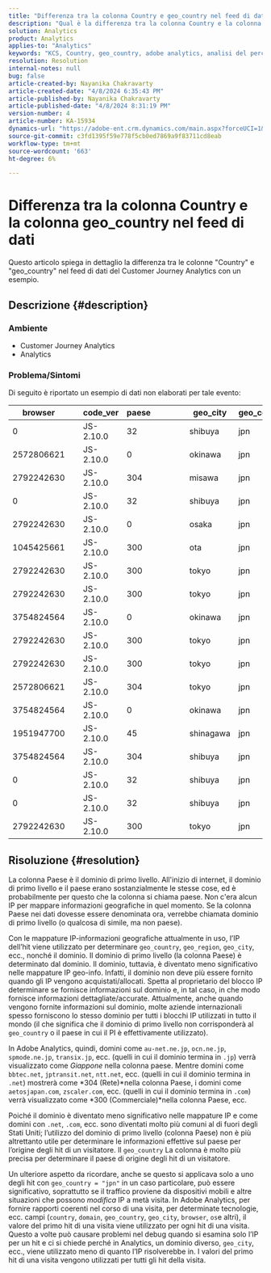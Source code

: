 ```yaml
---
title: "Differenza tra la colonna Country e geo_country nel feed di dati"
description: "Qual è la differenza tra la colonna Country e la colonna geo_country nel feed di dati?"
solution: Analytics
product: Analytics
applies-to: "Analytics"
keywords: "KCS, Country, geo_country, adobe analytics, analisi del percorso di clienti"
resolution: Resolution
internal-notes: null
bug: false
article-created-by: Nayanika Chakravarty
article-created-date: "4/8/2024 6:35:43 PM"
article-published-by: Nayanika Chakravarty
article-published-date: "4/8/2024 8:31:19 PM"
version-number: 4
article-number: KA-15934
dynamics-url: "https://adobe-ent.crm.dynamics.com/main.aspx?forceUCI=1&pagetype=entityrecord&etn=knowledgearticle&id=7f066cc8-d6f5-ee11-a1fe-6045bd006295"
source-git-commit: c3fd1395f59e778f5cb0ed7869a9f83711cd8eab
workflow-type: tm+mt
source-wordcount: '663'
ht-degree: 6%

---
```


# Differenza tra la colonna Country e la colonna geo_country nel feed di dati


Questo articolo spiega in dettaglio la differenza tra le colonne &quot;Country&quot; e &quot;geo_country&quot; nel feed di dati del Customer Journey Analytics con un esempio.

## Descrizione {#description}


### <b>Ambiente</b>

- Customer Journey Analytics
- Analytics




### <b>Problema/Sintomi</b>

Di seguito è riportato un esempio di dati non elaborati per tale evento:


| browser |   | code_ver | paese |   |   |   | geo_city | geo_country |   |   |   |   |
| --- | --- | --- | --- | --- | --- | --- | --- | --- | --- | --- | --- | --- |
| 0 |   | JS-2.10.0 | 32 |   |   |   | shibuya | jpn |   |   |   |   |
| 2572806621 |   | JS-2.10.0 | 0 |   |   |   | okinawa | jpn |   |   |   |   |
| 2792242630 |   | JS-2.10.0 | 304 |   |   |   | misawa | jpn |   |   |   |   |
| 0 |   | JS-2.10.0 | 32 |   |   |   | shibuya | jpn |   |   |   |   |
| 2792242630 |   | JS-2.10.0 | 0 |   |   |   | osaka | jpn |   |   |   |   |
| 1045425661 |   | JS-2.10.0 | 300 |   |   |   | ota | jpn |   |   |   |   |
| 2792242630 |   | JS-2.10.0 | 300 |   |   |   | tokyo | jpn |   |   |   |   |
| 2792242630 |   | JS-2.10.0 | 300 |   |   |   | tokyo | jpn |   |   |   |   |
| 3754824564 |   | JS-2.10.0 | 0 |   |   |   | okinawa | jpn |   |   |   |   |
| 2792242630 |   | JS-2.10.0 | 300 |   |   |   | tokyo | jpn |   |   |   |   |
| 2792242630 |   | JS-2.10.0 | 300 |   |   |   | tokyo | jpn |   |   |   |   |
| 2572806621 |   | JS-2.10.0 | 304 |   |   |   | tokyo | jpn |   |   |   |   |
| 3754824564 |   | JS-2.10.0 | 0 |   |   |   | okinawa | jpn |   |   |   |   |
| 1951947700 |   | JS-2.10.0 | 45 |   |   |   | shinagawa | jpn |   |   |   |   |
| 3754824564 |   | JS-2.10.0 | 304 |   |   |   | shibuya | jpn |   |   |   |   |
| 0 |   | JS-2.10.0 | 32 |   |   |   | shibuya | jpn |   |   |   |   |
| 0 |   | JS-2.10.0 | 32 |   |   |   | shibuya | jpn |   |   |   |   |
| 2792242630 |   | JS-2.10.0 | 300 |   |   |   | tokyo | jpn |   |   |   |   |





## Risoluzione {#resolution}


La colonna Paese è il dominio di primo livello. All&#39;inizio di internet, il dominio di primo livello e il paese erano sostanzialmente le stesse cose, ed è probabilmente per questo che la colonna si chiama paese. Non c&#39;era alcun IP per mappare informazioni geografiche in quel momento. Se la colonna Paese nei dati dovesse essere denominata ora, verrebbe chiamata dominio di primo livello (o qualcosa di simile, ma non paese).

Con le mappature IP-informazioni geografiche attualmente in uso, l’IP dell’hit viene utilizzato per determinare `geo_country`, `geo_region`, `geo_city`, ecc., nonché il dominio. Il dominio di primo livello (la colonna Paese) è determinato dal dominio. Il dominio, tuttavia, è diventato meno significativo nelle mappature IP geo-info.
Infatti, il dominio non deve più essere fornito quando gli IP vengono acquistati/allocati. Spetta al proprietario del blocco IP determinare se fornisce informazioni sul dominio e, in tal caso, in che modo fornisce informazioni dettagliate/accurate. Attualmente, anche quando vengono fornite informazioni sul dominio, molte aziende internazionali spesso forniscono lo stesso dominio per tutti i blocchi IP utilizzati in tutto il mondo (il che significa che il dominio di primo livello non corrisponderà al `geo_country` o il paese in cui il PI è effettivamente utilizzato).

In Adobe Analytics, quindi, domini come `au-net.ne.jp`, `ocn.ne.jp`, `spmode.ne.jp`, `transix.jp`, ecc. (quelli in cui il dominio termina in `.jp`) verrà visualizzato come *Giappone* nella colonna paese. Mentre domini come `bbtec.net`, `jptransit.net`, `ntt.net`, ecc. (quelli in cui il dominio termina in `.net`) mostrerà come *304 (Rete)*nella colonna Paese, i domini come `aetosjapan.com`, `zscaler.com`, ecc. (quelli in cui il dominio termina in `.com`) verrà visualizzato come *300 (Commerciale)*nella colonna Paese, ecc.

Poiché il dominio è diventato meno significativo nelle mappature IP e come domini con `.net`, `.com`, ecc. sono diventati molto più comuni al di fuori degli Stati Uniti; l’utilizzo del dominio di primo livello (colonna Paese) non è più altrettanto utile per determinare le informazioni effettive sul paese per l’origine degli hit di un visitatore. Il `geo_country` La colonna è molto più precisa per determinare il paese di origine degli hit di un visitatore.

Un ulteriore aspetto da ricordare, anche se questo si applicava solo a uno degli hit con `geo_country = "jpn"` in un caso particolare, può essere significativo, soprattutto se il traffico proviene da dispositivi mobili e altre situazioni che possono *modifica* IP a metà visita. In Adobe Analytics, per fornire rapporti coerenti nel corso di una visita, per determinate tecnologie, ecc. campi (`country`, `domain`, `geo_country`, `geo_city`, `browser`, `os`e altri), il valore del primo hit di una visita viene utilizzato per ogni hit di una visita. Questo a volte può causare problemi nel debug quando si esamina solo l’IP per un hit e ci si chiede perché in Analytics, un dominio diverso, `geo_city`, ecc., viene utilizzato meno di quanto l’IP risolverebbe in. I valori del primo hit di una visita vengono utilizzati per tutti gli hit della visita.
